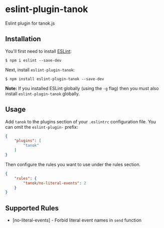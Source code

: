 # eslint-plugin-tanok

Eslint plugin for tanok.js

## Installation

You'll first need to install [ESLint](http://eslint.org):

```
$ npm i eslint --save-dev
```

Next, install `eslint-plugin-tanok`:

```
$ npm install eslint-plugin-tanok --save-dev
```

**Note:** If you installed ESLint globally (using the `-g` flag) then you must also install `eslint-plugin-tanok` globally.

## Usage

Add `tanok` to the plugins section of your `.eslintrc` configuration file. You can omit the `eslint-plugin-` prefix:

```json
{
    "plugins": [
        "tanok"
    ]
}
```


Then configure the rules you want to use under the rules section.

```json
{
    "rules": {
        "tanok/no-literal-events": 2
    }
}
```

## Supported Rules

* [no-literal-events] - Forbid literal event names in `send` function
